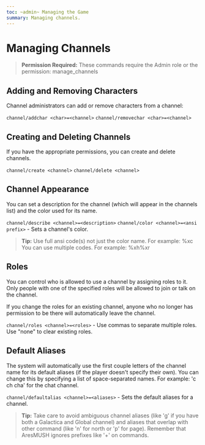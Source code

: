 ```yaml
---
toc: ~admin~ Managing the Game
summary: Managing channels.
---
```

# Managing Channels

> **Permission Required:** These commands require the Admin role or the permission: manage\_channels

## Adding and Removing Characters

Channel administrators can add or remove characters from a channel:

`channel/addchar <char>=<channel>`
`channel/removechar <char>=<channel>`

## Creating and Deleting Channels

If you have the appropriate permissions, you can create and delete channels.

`channel/create <channel>`
`channel/delete <channel>`

## Channel Appearance

You can set a description for the channel (which will appear in the channels list) and the color used for its name.

`channel/describe <channel>=<description>`
`channel/color <channel>=<ansi prefix>` - Sets a channel's color.

> **Tip:** Use full ansi code(s) not just the color name.  For example: \%xc  You can use multiple codes.  For example:  \%xh\%xr

## Roles

You can control who is allowed to use a channel by assigning roles to it.  Only people with one of the specified roles will be allowed to join or talk on the channel. 

If you change the roles for an existing channel, anyone who no longer has permission to be there will automatically leave the channel.

`channel/roles <channel>=<roles>` - Use commas to separate multiple roles.  Use "none" to clear existing roles.

## Default Aliases

The system will automatically use the first couple letters of the channel name for its default aliases (if the player doesn't specify their own).  You can change this by specifying a list of space-separated names.  For example: 'c ch cha' for the chat channel.

`channel/defaultalias <channel>=<aliases>` - Sets the default aliases for a channel.

> **Tip:** Take care to avoid ambiguous channel aliases (like 'g' if you have both a Galactica and Global channel) and aliases that overlap with other command (like 'n' for north or 'p' for page).  Remember that AresMUSH ignores prefixes like '+' on commands.